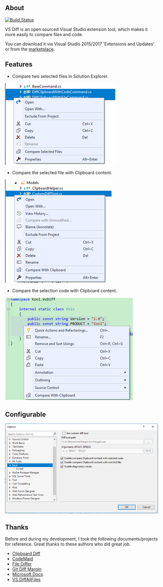 ## About

[![Build Status](https://ci.appveyor.com/api/projects/status/32r7s2skrgm9ubva?svg=true)](https://ci.appveyor.com/project/heku/kool-vsdiff/branch/master)

VS Diff is an open sourced Visual Studio extension tool, which makes it more easily to compare files and code.

You can download it via Visual Studio 2015/2017 'Extensions and Updates' or from the [marketplace](https://marketplace.visualstudio.com/items?itemName=iheku.VsDiff).

## Features
- Compare two selected files in Solution Explorer.

![CompareSelectedFiles.png](Images/CompareSelectedFiles.png)

- Compare the selected file with Clipboard content.

![CompareSelectedFileWithClipboard.png](Images/CompareSelectedFileWithClipboard.png)

- Compare the selection code with Clipboard content.

![CompareSelectionCodeWithClipboard.png](Images/CompareSelectionCodeWithClipboard.png)

## Configurable
![Configuration.png](Images/Configuration.png)

## Thanks

Before and during my development, I took the following documents/projects for reference. Great thanks to these authors who did great job.

- [Clipboard Diff](https://github.com/einaregilsson/ClipboardDiff)
- [CodeMaid](https://github.com/codecadwallader/codemaid)
- [File Differ](https://github.com/madskristensen/FileDiffer)
- [Git Diff Margin](https://github.com/laurentkempe/GitDiffMargin)
- [Microsoft Docs](https://docs.microsoft.com/en-us/visualstudio/extensibility/)
- [VS.DiffAllFiles](https://github.com/deadlydog/VS.DiffAllFiles)
